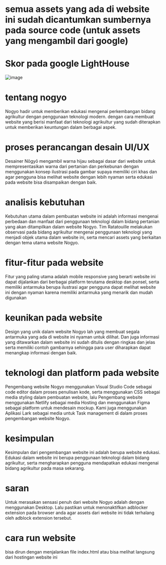 # semua assets yang ada di website ini sudah dicantumkan sumbernya pada source code (untuk assets yang mengambil dari google)

# Skor pada google LightHouse
![image](https://github.com/user-attachments/assets/3ae3524d-83f1-4b0d-b520-b3d3d419d94b)



# tentang nogyo
Nogyo hadir untuk memberikan edukasi mengenai perkembangan bidang agrikultur dengan penggunaan teknologi modern. dengan cara membuat website yang berisi manfaat dari teknologi agrikultur yang sudah diterapkan untuk memberikan keuntungan dalam berbagai aspek.

# proses perancangan desain UI/UX
Desainer Nōgyō mengambil warna hijau sebagai dasar dari website untuk mempresentasikan warna dari pertanian dan perkebunan dengan menggunakan konsep ilustrasi pada gambar supaya memiliki ciri khas dan agar pengguna bisa melihat website dengan lebih nyaman serta edukasi pada website bisa disampaikan dengan baik.  

# analisis kebutuhan
Kebutuhan utama dalam pembuatan website ini adalah informasi mengenai perbedaan dan manfaat dari penggunaan teknologi dalam bidang pertanian yang akan ditampilkan dalam website Nogyo. Tim Ratatouille melakukan observasi pada bidang agrikultur mengenai penggunaan teknologi yang menjadi objek utama dalam website ini, serta mencari assets yang berkaitan dengan tema utama website Nogyo.

# fitur-fitur pada website
Fitur yang paling utama adalah mobile responsive yang berarti website ini dapat dijalankan dari berbagai platform terutama desktop dan ponsel, serta memiliki antarmuka berupa ilustrasi agar pengguna dapat melihat website ini dengan nyaman karena memiliki antarmuka yang menarik dan mudah digunakan

# keunikan pada website
Design yang unik dalam website Nogyo lah yang membuat segala antarmuka  yang ada di website ini nyaman untuk dilihat. Dan juga informasi yang ditawarkan dalam website ini sudah ditulis dengan ringkas dan jelas serta memiliki contoh gambarnya sehingga para user diharapkan dapat menangkap informasi dengan baik.

# teknologi dan platform pada website
Pengembang website Nogyo menggunakan Visual Studio Code sebagai code editor dalam proses penulisan kode, serta menggunakan CSS sebagai media styling dalam pembuatan website, lalu Pengembang website menggunakan Netlify sebagai media Hosting dan menggunakan Figma sebagai platform untuk mendesain mockup. Kami juga menggunakan Aplikasi Lark sebagai media untuk Task management di dalam proses pengembangan website Nogyo.

# kesimpulan
Kesimpulan dari pengembangan website ini adalah berupa website edukasi. Edukasi dalam website ini berupa penggunaan teknologi dalam bidang agrikultur, serta mengharapkan pengguna mendapatkan edukasi mengenai bidang agrikultur pada masa sekarang.

# saran
Untuk merasakan sensasi penuh dari website Nogyo adalah dengan menggunakan Desktop. Lalu pastikan untuk menonaktifkan adblocker extension pada browser anda agar assets dari website ini tidak terhalang oleh adblock extension tersebut.

# cara run website
bisa dirun dengan menjalankan file index.html atau bisa melihat langsung dari hostingan website ini
